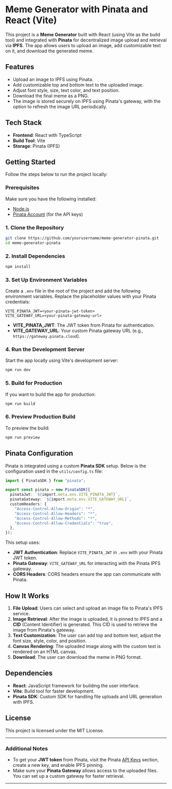 # **Meme Generator with Pinata and React (Vite)**

This project is a **Meme Generator** built with React (using Vite as the build tool) and integrated with **Pinata** for decentralized image upload and retrieval via **IPFS**. The app allows users to upload an image, add customizable text on it, and download the generated meme.

## **Features**
- Upload an image to IPFS using Pinata.
- Add customizable top and bottom text to the uploaded image.
- Adjust font style, size, text color, and text position.
- Download the final meme as a PNG.
- The image is stored securely on IPFS using Pinata's gateway, with the option to refresh the image URL periodically.

## **Tech Stack**
- **Frontend**: React with TypeScript
- **Build Tool**: Vite
- **Storage**: Pinata (IPFS)

## **Getting Started**

Follow the steps below to run the project locally:

### **Prerequisites**
Make sure you have the following installed:
- [Node.js](https://nodejs.org/)
- [Pinata Account](https://www.pinata.cloud/) (for the API keys)

### **1. Clone the Repository**
```bash
git clone https://github.com/yourusername/meme-generator-pinata.git
cd meme-generator-pinata
```

### **2. Install Dependencies**
```bash
npm install
```

### **3. Set Up Environment Variables**
Create a `.env` file in the root of the project and add the following environment variables. Replace the placeholder values with your Pinata credentials:

```
VITE_PINATA_JWT=<your-pinata-jwt-token>
VITE_GATEWAY_URL=<your-pinata-gateway-url>
```

- **VITE_PINATA_JWT**: The JWT token from Pinata for authentication.
- **VITE_GATEWAY_URL**: Your custom Pinata gateway URL (e.g., `https://gateway.pinata.cloud`).

### **4. Run the Development Server**
Start the app locally using Vite's development server:
```bash
npm run dev
```

### **5. Build for Production**
If you want to build the app for production:
```bash
npm run build
```

### **6. Preview Production Build**
To preview the build:
```bash
npm run preview
```

## **Pinata Configuration**

Pinata is integrated using a custom **Pinata SDK** setup. Below is the configuration used in the `utils/config.ts` file:

```typescript
import { PinataSDK } from "pinata";

export const pinata = new PinataSDK({
  pinataJwt: `${import.meta.env.VITE_PINATA_JWT}`,
  pinataGateway: `${import.meta.env.VITE_GATEWAY_URL}`,
  customHeaders: {
    "Access-Control-Allow-Origin": "*",
    "Access-Control-Allow-Headers": "*",
    "Access-Control-Allow-Methods": "*",
    "Access-Control-Allow-Credentials": "true",
  },
});
```

This setup uses:
- **JWT Authentication**: Replace `VITE_PINATA_JWT` in `.env` with your Pinata JWT token.
- **Pinata Gateway**: `VITE_GATEWAY_URL` for interacting with the Pinata IPFS gateway.
- **CORS Headers**: CORS headers ensure the app can communicate with Pinata.

## **How It Works**
1. **File Upload**: Users can select and upload an image file to Pinata's IPFS service.
2. **Image Retrieval**: After the image is uploaded, it is pinned to IPFS and a **CID** (Content Identifier) is generated. This CID is used to retrieve the image from Pinata's gateway.
3. **Text Customization**: The user can add top and bottom text, adjust the font size, style, color, and position.
4. **Canvas Rendering**: The uploaded image along with the custom text is rendered on an HTML canvas.
5. **Download**: The user can download the meme in PNG format.

## **Dependencies**
- **React**: JavaScript framework for building the user interface.
- **Vite**: Build tool for faster development.
- **Pinata SDK**: Custom SDK for handling file uploads and URL generation with IPFS.

## **License**
This project is licensed under the MIT License.

---

### **Additional Notes**
- To get your **JWT token** from Pinata, visit the Pinata [API Keys](https://app.pinata.cloud/keys) section, create a new key, and enable IPFS pinning.
- Make sure your **Pinata Gateway** allows access to the uploaded files. You can set up a custom gateway for faster retrieval.

---